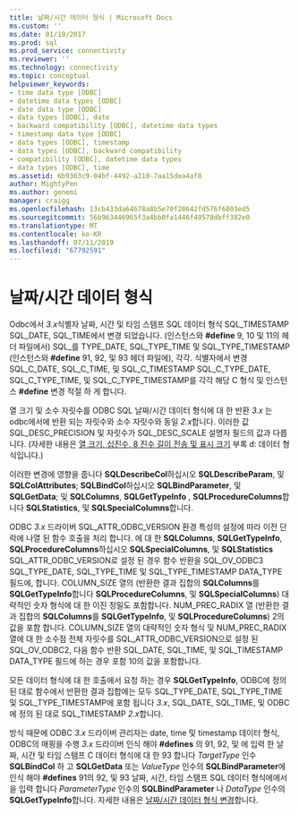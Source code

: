 ```yaml
---
title: 날짜/시간 데이터 형식 | Microsoft Docs
ms.custom: ''
ms.date: 01/19/2017
ms.prod: sql
ms.prod_service: connectivity
ms.reviewer: ''
ms.technology: connectivity
ms.topic: conceptual
helpviewer_keywords:
- time data type [ODBC]
- datetime data types [ODBC]
- date data type [ODBC]
- data types [ODBC], date
- backward compatibility [ODBC], datetime data types
- timestamp data type [ODBC]
- data types [ODBC], timestamp
- data types [ODBC], backward compatibility
- compatibility [ODBC], datetime data types
- data types [ODBC], time
ms.assetid: 6b9363c9-04bf-4492-a210-7aa15dea4af8
author: MightyPen
ms.author: genemi
manager: craigg
ms.openlocfilehash: 13cb433da64b78a8b5e70f28642fd576f6803ed5
ms.sourcegitcommit: 56b963446965f3a4bb0fa1446f49578dbff382e0
ms.translationtype: MT
ms.contentlocale: ko-KR
ms.lasthandoff: 07/11/2019
ms.locfileid: "67792591"
---
```

# <a name="datetime-data-types"></a>날짜/시간 데이터 형식
Odbc에서 *3.x*식별자 날짜, 시간 및 타임 스탬프 SQL 데이터 형식 SQL_TIMESTAMP SQL_DATE, SQL_TIME에서 변경 되었습니다. (인스턴스와 **#define** 9, 10 및 11의 헤더 파일에서) SQL_를 TYPE_DATE, SQL_TYPE_TIME 및 SQL_TYPE_TIMESTAMP (인스턴스와 **#define** 91, 92, 및 93 헤더 파일에), 각각. 식별자에서 변경 SQL_C_DATE, SQL_C_TIME, 및 SQL_C_TIMESTAMP SQL_C_TYPE_DATE, SQL_C_TYPE_TIME, 및 SQL_C_TYPE_TIMESTAMP를 각각 해당 C 형식 및 인스턴스 **#define** 변경 적절 하 게 합니다.  
  
 열 크기 및 소수 자릿수를 ODBC SQL 날짜/시간 데이터 형식에 대 한 반환 *3.x* 는 odbc에서에 반환 되는 자릿수와 소수 자릿수와 동일 *2.x*합니다. 이러한 값 SQL_DESC_PRECISION 및 자릿수가 SQL_DESC_SCALE 설명자 필드의 값과 다릅니다. (자세한 내용은 [열 크기, 십진수, 8 진수 길이 전송 및 표시 크기](../../../odbc/reference/appendixes/column-size-decimal-digits-transfer-octet-length-and-display-size.md) 부록 d: 데이터 형식입니다.)  
  
 이러한 변경에 영향을 줍니다 **SQLDescribeCol**하십시오 **SQLDescribeParam**, 및 **SQLColAttributes**; **SQLBindCol**하십시오 **SQLBindParameter**, 및 **SQLGetData**; 및 **SQLColumns**, **SQLGetTypeInfo** , **SQLProcedureColumns**합니다 **SQLStatistics**, 및 **SQLSpecialColumns**합니다.  
  
 ODBC *3.x* 드라이버 SQL_ATTR_ODBC_VERSION 환경 특성의 설정에 따라 이전 단락에 나열 된 함수 호출을 처리 합니다. 에 대 한 **SQLColumns**, **SQLGetTypeInfo**, **SQLProcedureColumns**하십시오 **SQLSpecialColumns**, 및 **SQLStatistics** SQL_ATTR_ODBC_VERSION로 설정 된 경우 함수 반환을 SQL_OV_ODBC3 SQL_TYPE_DATE, SQL_TYPE_TIME 및 SQL_TYPE_TIMESTAMP DATA_TYPE 필드에, 합니다. COLUMN_SIZE 열의 (반환한 결과 집합의 **SQLColumns**를 **SQLGetTypeInfo**합니다 **SQLProcedureColumns**, 및 **SQLSpecialColumns**) 대략적인 숫자 형식에 대 한 이진 정밀도 포함합니다. NUM_PREC_RADIX 열 (반환한 결과 집합의 **SQLColumns**를 **SQLGetTypeInfo**, 및 **SQLProcedureColumns**) 2의 값을 포함 합니다. COLUMN_SIZE 열의 대략적인 숫자 형식 및 NUM_PREC_RADIX 열에 대 한 소수점 전체 자릿수를 SQL_ATTR_ODBC_VERSION으로 설정 된 SQL_OV_ODBC2, 다음 함수 반환 SQL_DATE, SQL_TIME, 및 SQL_TIMESTAMP DATA_TYPE 필드에 하는 경우 포함 10의 값을 포함합니다.  
  
 모든 데이터 형식에 대 한 호출에서 요청 하는 경우 **SQLGetTypeInfo**, ODBC에 정의 된 대로 함수에서 반환한 결과 집합에는 모두 SQL_TYPE_DATE, SQL_TYPE_TIME 및 SQL_TYPE_TIMESTAMP에 포함 됩니다 *3.x*, SQL_DATE, SQL_TIME, 및 ODBC에 정의 된 대로 SQL_TIMESTAMP *2.x*합니다.  
  
 방식 때문에 ODBC *3.x* 드라이버 관리자는 date, time 및 timestamp 데이터 형식, ODBC의 매핑을 수행 *3.x* 드라이버 인식 해야 **#defines** 의 91, 92, 및 에 입력 한 날짜, 시간 및 타임 스탬프 C 데이터 형식에 대 한 93 합니다 *TargetType* 인수 **SQLBindCol** 하 고 **SQLGetData** 또는  *ValueType* 인수의 **SQLBindParameter**에 인식 해야 **#defines** 91의 92, 및 93 날짜, 시간, 타임 스탬프 SQL 데이터 형식에에서을 입력 합니다 *ParameterType* 인수의 **SQLBindParameter** 나 *DataType* 인수의 **SQLGetTypeInfo**합니다. 자세한 내용은 [날짜/시간 데이터 형식 변경](../../../odbc/reference/develop-app/datetime-data-type-changes.md)합니다.
